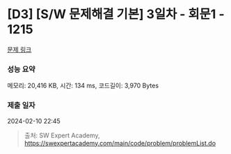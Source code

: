 # [D3] [S/W 문제해결 기본] 3일차 - 회문1 - 1215 

[문제 링크](https://swexpertacademy.com/main/code/problem/problemDetail.do?contestProbId=AV14QpAaAAwCFAYi) 

### 성능 요약

메모리: 20,416 KB, 시간: 134 ms, 코드길이: 3,970 Bytes

### 제출 일자

2024-02-10 22:45



> 출처: SW Expert Academy, https://swexpertacademy.com/main/code/problem/problemList.do